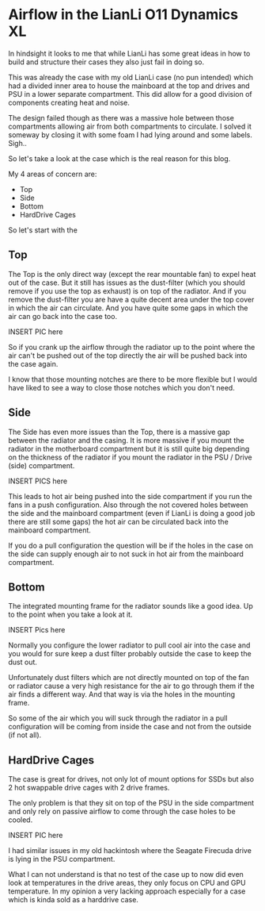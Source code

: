 # Airflow in the LianLi O11 Dynamics XL

In hindsight it looks to me that while LianLi has some great ideas in how to build and structure their cases they also just fail in doing so. 

This was already the case with my old LianLi case \(no pun intended\) which had a divided inner area to house the mainboard at the top and drives and PSU in a lower separate compartment. This did allow for a good division of components creating heat and noise.

The design failed though as there was a massive hole between those compartments allowing air from both compartments to circulate. I solved it someway by closing it with some foam I had lying around and some labels. Sigh..

So let's take a look at the case which is the real reason for this blog.

My 4 areas of concern are:

* Top
* Side
* Bottom
* HardDrive Cages

So let's start with the

## Top

The Top is the only direct way \(except the rear mountable fan\) to expel heat out of the case. But it still has issues as the dust-filter \(which you should remove if you use the top as exhaust\) is on top of the radiator. And if you remove the dust-filter you are have a quite decent area under the top cover in which the air can circulate. And you have quite some gaps in which the air can go back into the case too.

INSERT PIC here

So if you crank up the airflow through the radiator up to the point where the air can't be pushed out of the top directly the air will be pushed back into the case again.

I know that those mounting notches are there to be more flexible but I would have liked to see a way to close those notches which you don't need.

## Side

The Side has even more issues than the Top, there is a massive gap between the radiator and the casing. It is more massive if you mount the radiator in the motherboard compartment but it is still quite big depending on the thickness of the radiator if you mount the radiator in the PSU / Drive \(side\) compartment.

INSERT PICS here

This leads to hot air being pushed into the side compartment if you run the fans in a push configuration. Also through the not covered holes between the side and the mainboard compartment \(even if LianLi is doing a good job there are still some gaps\) the hot air can be circulated back into the mainboard compartment.

If you do a pull configuration the question will be if the holes in the case on the side can supply enough air to not suck in hot air from the mainboard compartment.

## Bottom

The integrated mounting frame for the radiator sounds like a good idea. Up to the point when you take a look at it.

INSERT Pics here

Normally you configure the lower radiator to pull cool air into the case and you would for sure keep a dust filter probably outside the case to keep the dust out.

Unfortunately dust filters which are not directly mounted on top of the fan or radiator cause a very high resistance for the air to go through them if the air finds a different way. And that way is via the holes in the mounting frame.

So some of the air which you will suck through the radiator in a pull configuration will be coming from inside the case and not from the outside \(if not all\).

## HardDrive Cages

The case is great for drives, not only lot of mount options for SSDs but also 2 hot swappable drive cages with 2 drive frames.

The only problem is that they sit on top of the PSU in the side compartment and only rely on passive airflow to come through the case holes to be cooled.

INSERT PIC here

I had similar issues in my old hackintosh where the Seagate Firecuda drive is lying in the PSU compartment.

What I can not understand is that no test of the case up to now did even look at temperatures in the drive areas, they only focus on CPU and GPU temperature. In my opinion a very lacking approach especially for a case which is kinda sold as a harddrive case.

